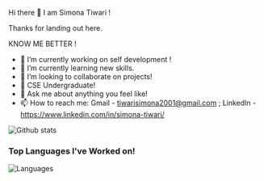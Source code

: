  Hi there 👋 I am Simona Tiwari !

Thanks for landing out here.


KNOW ME BETTER !

- 🔭 I’m currently working on self development !
- 🌱 I’m currently learning new skills.
- 👯 I’m looking to collaborate on projects!
- 🤔 CSE Undergraduate!
- 💬 Ask me about anything you feel like!
- 📫 How to reach me: Gmail - tiwarisimona2001@gmail.com ; LinkedIn - https://www.linkedin.com/in/simona-tiwari/


![Github stats](https://github-readme-stats.vercel.app/api?username=TiwariSimona)

### Top Languages I've Worked on!
![Languages](https://github-readme-stats.anuraghazra1.vercel.app/api/top-langs/?username=vidhi09-tech&layout=compact&theme=chartreuse-dark)
